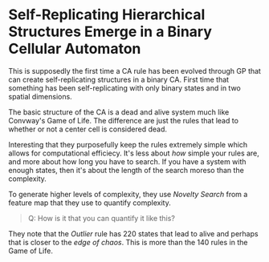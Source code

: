# Self-Replicating Hierarchical Structures Emerge in a Binary Cellular Automaton

This is supposedly the first time a CA rule has been evolved through GP that can create self-replicating structures in a binary CA. First time that something has been self-replicating with only binary states and in two spatial dimensions.

The basic structure of the CA is a dead and alive system much like Convway's Game of Life. The difference are just the rules that lead to whether or not a center cell is considered dead.

Interesting that they purposefully keep the rules extremely simple which allows for computational efficiecy. It's less about *how* simple your rules are, and more about how long you have to search. If you have a system with enough states, then it's about the length of the search moreso than the complexity. 

To generate higher levels of complexity, they use *Novelty Search* from a feature map that they use to quantify complexity.

> Q: How is it that you can quantify it like this?

They note that the *Outlier* rule has 220 states that lead to alive and perhaps that is closer to the *edge of chaos*. This is more than the 140 rules in the Game of Life. 